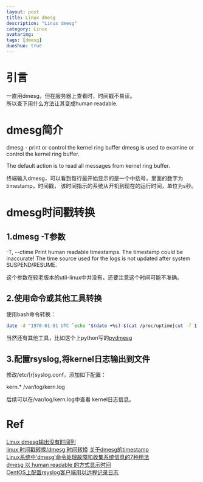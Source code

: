 ```yaml
---
layout: post
title: Linux dmesg
description: "Linux dmesg"
category: Linux
avatarimg:
tags: [dmesg]
duoshuo: true
---
```


# 引言
一直用dmesg，但在服务器上查看时，时间戳不易读。  
所以查下用什么方法让其变成human readable.

# dmesg简介
dmesg - print or control the kernel ring buffer
dmesg is used to examine or control the kernel ring buffer.

The default action is to read all messages from kernel ring buffer.

终端输入dmesg，可以看到每行最开始显示的是一个中括号，里面的数字为timestamp，时间戳，
该时间指示的系统从开机到现在的运行时间，单位为s秒。

# dmesg时间戳转换
## 1.dmesg -T参数
-T, --ctime
       Print human readable timestamps.  The timestamp could be inaccurate!
       The time source used for the logs is not updated after system SUSPEND/RESUME.

这个参数在较老版本的util-linux中并没有，还要注意这个时间可能不准确。

## 2.使用命令或其他工具转换
使用bash命令转换：

``` bash
date -d "1970-01-01 UTC `echo "$(date +%s)-$(cat /proc/uptime|cut -f 1 -d' ')+[dmesg显示的时间]"|bc ` seconds"
```    
    
当然还有其他工具，比如这个上python写的[pydmesg](https://gist.github.com/saghul/542780)  

## 3.配置rsyslog,将kernel日志输出到文件
修改/etc/[r]syslog.conf，添加如下配置：
> 
kern.*                                                  /var/log/kern.log

后续可以在/var/log/kern.log中查看 kernel日志信息。

# Ref
[Linux dmesg输出没有时间列](http://blog.chinaunix.net/uid-29054214-id-5114125.html)  
[linux 时间戳转换/dmesg 时间转换](http://blog.csdn.net/buptapple/article/details/8568938) 
[关于dmesg的timestamp](http://blog.tankywoo.com/2015/02/03/about-timestamp-in-dmesg.html)  
[Linux系统中‘dmesg’命令处理故障和收集系统信息的7种用法](https://linux.cn/article-3587-1.html)  
[dmesg 以 human readable 的方式显示时间](http://jaseywang.me/2012/07/27/dmesg-%E4%BB%A5-human-readable-%E7%9A%84%E6%96%B9%E5%BC%8F%E6%98%BE%E7%A4%BA%E6%97%B6%E9%97%B4/)  
[CentOS上配置rsyslog客户端用以远程记录日志](https://linux.cn/article-4835-1.html)  






